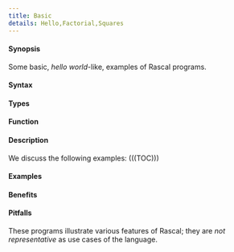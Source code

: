 ```yaml
---
title: Basic
details: Hello,Factorial,Squares
---
```


#### Synopsis

Some basic, _hello world_-like, examples of Rascal programs.

#### Syntax

#### Types

#### Function

#### Description

We discuss the following examples:
(((TOC)))


#### Examples

#### Benefits

#### Pitfalls

These programs illustrate various features of Rascal; they are *not representative* as use cases of the language.

